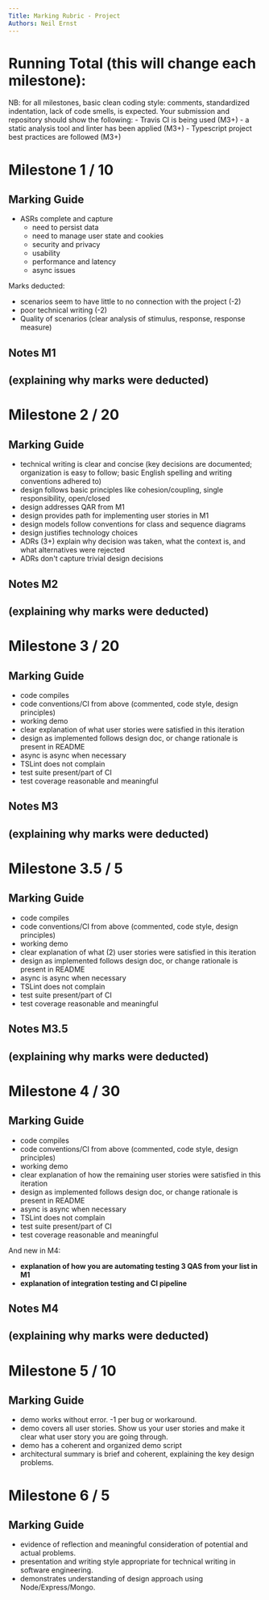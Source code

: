 ```yaml
---
Title: Marking Rubric - Project
Authors: Neil Ernst
---
```


# Running Total (this will change each milestone):   

NB: for all milestones, basic clean coding style: comments, standardized indentation, lack of code smells, is expected. Your submission and repository should show the following: 
	- Travis CI is being used (M3+)
	- a static analysis tool and linter has been applied (M3+)
	- Typescript project best practices are followed (M3+)

# Milestone 1     / 10

## Marking Guide	
- ASRs complete and capture
  - need to persist data
  - need to manage user state and cookies
  - security and privacy
  - usability
  - performance and latency
  - async issues

Marks deducted:
- scenarios seem to have little to no connection with the project (-2)
- poor technical writing  (-2)
- Quality of scenarios (clear analysis of stimulus, response, response measure)

## Notes M1
(explaining why marks were deducted)
-----

# Milestone 2    / 20

## Marking Guide
- technical writing is clear and concise (key decisions are documented; organization is easy to follow; basic English spelling and writing conventions adhered to)
- design follows basic principles like cohesion/coupling, single responsibility, open/closed
- design addresses QAR from M1
- design provides path for implementing user stories in M1
- design models follow conventions for class and sequence diagrams
- design justifies technology choices
- ADRs (3+) explain why decision was taken, what the context is, and what alternatives were rejected
- ADRs don't capture trivial design decisions

## Notes M2
(explaining why marks were deducted)
-----


# Milestone 3    / 20

## Marking Guide	
- code compiles 
- code conventions/CI from above (commented, code style, design principles)
- working demo 
- clear explanation of what user stories were satisfied in this iteration
- design as implemented follows design doc, or change rationale is present in README
- async is async when necessary
- TSLint does not complain
- test suite present/part of CI
- test coverage reasonable and meaningful

## Notes M3
(explaining why marks were deducted)
-----

# Milestone 3.5   / 5

## Marking Guide	
- code compiles 
- code conventions/CI from above (commented, code style, design principles)
- working demo 
- clear explanation of what (2) user stories were satisfied in this iteration
- design as implemented follows design doc, or change rationale is present in README
- async is async when necessary
- TSLint does not complain
- test suite present/part of CI
- test coverage reasonable and meaningful

## Notes M3.5
(explaining why marks were deducted)
-----

# Milestone 4    / 30

## Marking Guide	
- code compiles 
- code conventions/CI from above (commented, code style, design principles)
- working demo 
- clear explanation of how the remaining user stories were satisfied in this iteration
- design as implemented follows design doc, or change rationale is present in README
- async is async when necessary
- TSLint does not complain
- test suite present/part of CI
- test coverage reasonable and meaningful

And new in M4:
- **explanation of how you are automating testing 3 QAS from your list in M1** 
- **explanation of integration testing and CI pipeline**


## Notes M4
(explaining why marks were deducted)
-----

# Milestone 5 / 10

## Marking Guide
- demo works without error. -1 per bug or workaround.
- demo covers all user stories. Show us your user stories and make it clear what user story you are going through.
- demo has a coherent and organized demo script
- architectural summary is brief and coherent, explaining the key design problems.

# Milestone 6 / 5

## Marking Guide
- evidence of reflection and meaningful consideration of potential and actual problems.
- presentation and writing style appropriate for technical writing in software engineering.
- demonstrates understanding of design approach using Node/Express/Mongo.
